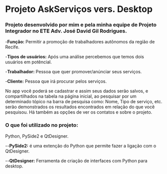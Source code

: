 # Projeto AskServiços vers. Desktop
### Projeto desenvolvido por mim e pela minha equipe de Projeto Integrador no ETE Adv. José David Gil Rodrigues.

-**Função:** Permitir a promoção de trabalhadores autônomos da região de Recife.

-**Tipos de usuários:** Após uma análise percebemos que temos dois usuários em potêncial.


-**Trabalhador:** Pessoa que quer promover/anúnciar seus serviços.


-**Cliente:** Pessoa que irá procurar pelos serviços.

No app você poderá se cadastrar e assim seus dados serão salvos, e compartilhados na tabela na página inicial, ao pesquisar por um determinado tópico na barra de pesquisa como: Nome, Tipo de serviço, etc. serão demonstrados os resultados encontrados em relação do que você pesquisou. Há também as opções de ver os contatos e sobre o projeto. 

### O que foi utilizado no projeto:

Python, PySide2 e QtDesigner.


--**PySide2:** é uma extenção do Python que permite fazer a ligação com o QtDesigner.


--**QtDesigner:** Ferramenta de criação de interfaces com Python para desktop.
